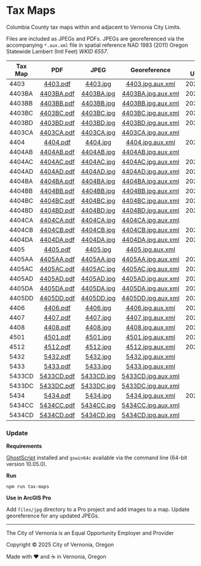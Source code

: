 # Tax Maps

Columbia County tax maps within and adjacent to Vernonia City Limits.

Files are included as JPEGs and PDFs. JPEGs are georeferenced via the accompanying `*.aux.xml` file in spatial reference NAD 1983 (2011) Oregon Statewide Lambert (Intl Feet) _WKID 6557_.

| Tax Map |                PDF                 |                JPEG                |                    Georeference                    | Last Updated |
| ------- | :--------------------------------: | :--------------------------------: | :------------------------------------------------: | :----------: |
| 4403    |   [4403.pdf](files/pdf/4403.pdf)   |   [4403.jpg](files/jpg/4403.jpg)   |   [4403.jpg.aux.xml](files/jpg/4403.jpg.aux.xml)   |  2025.04.14  |
| 4403BA  | [4403BA.pdf](files/pdf/4403BA.pdf) | [4403BA.jpg](files/jpg/4403BA.jpg) | [4403BA.jpg.aux.xml](files/jpg/4403BA.jpg.aux.xml) |  2024.06.28  |
| 4403BB  | [4403BB.pdf](files/pdf/4403BB.pdf) | [4403BB.jpg](files/jpg/4403BB.jpg) | [4403BB.jpg.aux.xml](files/jpg/4403BB.jpg.aux.xml) |  2024.06.18  |
| 4403BC  | [4403BC.pdf](files/pdf/4403BC.pdf) | [4403BC.jpg](files/jpg/4403BC.jpg) | [4403BC.jpg.aux.xml](files/jpg/4403BC.jpg.aux.xml) |  2025.03.20  |
| 4403BD  | [4403BD.pdf](files/pdf/4403BD.pdf) | [4403BD.jpg](files/jpg/4403BD.jpg) | [4403BD.jpg.aux.xml](files/jpg/4403BD.jpg.aux.xml) |  2025.03.20  |
| 4403CA  | [4403CA.pdf](files/pdf/4403CA.pdf) | [4403CA.jpg](files/jpg/4403CA.jpg) | [4403CA.jpg.aux.xml](files/jpg/4403CA.jpg.aux.xml) |     n/a      |
| 4404    |   [4404.pdf](files/pdf/4404.pdf)   |   [4404.jpg](files/jpg/4404.jpg)   |   [4404.jpg.aux.xml](files/jpg/4404.jpg.aux.xml)   |  2023.06.05  |
| 4404AB  | [4404AB.pdf](files/pdf/4404AB.pdf) | [4404AB.jpg](files/jpg/4404AB.jpg) | [4404AB.jpg.aux.xml](files/jpg/4404AB.jpg.aux.xml) |     n/a      |
| 4404AC  | [4404AC.pdf](files/pdf/4404AC.pdf) | [4404AC.jpg](files/jpg/4404AC.jpg) | [4404AC.jpg.aux.xml](files/jpg/4404AC.jpg.aux.xml) |  2025.03.20  |
| 4404AD  | [4404AD.pdf](files/pdf/4404AD.pdf) | [4404AD.jpg](files/jpg/4404AD.jpg) | [4404AD.jpg.aux.xml](files/jpg/4404AD.jpg.aux.xml) |  2025.03.20  |
| 4404BA  | [4404BA.pdf](files/pdf/4404BA.pdf) | [4404BA.jpg](files/jpg/4404BA.jpg) | [4404BA.jpg.aux.xml](files/jpg/4404BA.jpg.aux.xml) |  2024.05.06  |
| 4404BB  | [4404BB.pdf](files/pdf/4404BB.pdf) | [4404BB.jpg](files/jpg/4404BB.jpg) | [4404BB.jpg.aux.xml](files/jpg/4404BB.jpg.aux.xml) |  2025.01.13  |
| 4404BC  | [4404BC.pdf](files/pdf/4404BC.pdf) | [4404BC.jpg](files/jpg/4404BC.jpg) | [4404BC.jpg.aux.xml](files/jpg/4404BC.jpg.aux.xml) |  2024.06.18  |
| 4404BD  | [4404BD.pdf](files/pdf/4404BD.pdf) | [4404BD.jpg](files/jpg/4404BD.jpg) | [4404BD.jpg.aux.xml](files/jpg/4404BD.jpg.aux.xml) |  2025.04.14  |
| 4404CA  | [4404CA.pdf](files/pdf/4404CA.pdf) | [4404CA.jpg](files/jpg/4404CA.jpg) | [4404CA.jpg.aux.xml](files/jpg/4404CA.jpg.aux.xml) |     n/a      |
| 4404CB  | [4404CB.pdf](files/pdf/4404CB.pdf) | [4404CB.jpg](files/jpg/4404CB.jpg) | [4404CB.jpg.aux.xml](files/jpg/4404CB.jpg.aux.xml) |  2025.03.20  |
| 4404DA  | [4404DA.pdf](files/pdf/4404DA.pdf) | [4404DA.jpg](files/jpg/4404DA.jpg) | [4404DA.jpg.aux.xml](files/jpg/4404DA.jpg.aux.xml) |  2025.03.20  |
| 4405    |   [4405.pdf](files/pdf/4405.pdf)   |   [4405.jpg](files/jpg/4405.jpg)   |   [4405.jpg.aux.xml](files/jpg/4405.jpg.aux.xml)   |     n/a      |
| 4405AA  | [4405AA.pdf](files/pdf/4405AA.pdf) | [4405AA.jpg](files/jpg/4405AA.jpg) | [4405AA.jpg.aux.xml](files/jpg/4405AA.jpg.aux.xml) |  2024.05.06  |
| 4405AC  | [4405AC.pdf](files/pdf/4405AC.pdf) | [4405AC.jpg](files/jpg/4405AC.jpg) | [4405AC.jpg.aux.xml](files/jpg/4405AC.jpg.aux.xml) |  2025.03.20  |
| 4405AD  | [4405AD.pdf](files/pdf/4405AD.pdf) | [4405AD.jpg](files/jpg/4405AD.jpg) | [4405AD.jpg.aux.xml](files/jpg/4405AD.jpg.aux.xml) |  2025.03.20  |
| 4405DA  | [4405DA.pdf](files/pdf/4405DA.pdf) | [4405DA.jpg](files/jpg/4405DA.jpg) | [4405DA.jpg.aux.xml](files/jpg/4405DA.jpg.aux.xml) |  2025.03.20  |
| 4405DD  | [4405DD.pdf](files/pdf/4405DD.pdf) | [4405DD.jpg](files/jpg/4405DD.jpg) | [4405DD.jpg.aux.xml](files/jpg/4405DD.jpg.aux.xml) |  2024.06.28  |
| 4406    |   [4406.pdf](files/pdf/4406.pdf)   |   [4406.jpg](files/jpg/4406.jpg)   |   [4406.jpg.aux.xml](files/jpg/4406.jpg.aux.xml)   |  2023.05.05  |
| 4407    |   [4407.pdf](files/pdf/4407.pdf)   |   [4407.jpg](files/jpg/4407.jpg)   |   [4407.jpg.aux.xml](files/jpg/4407.jpg.aux.xml)   |  2023.05.05  |
| 4408    |   [4408.pdf](files/pdf/4408.pdf)   |   [4408.jpg](files/jpg/4408.jpg)   |   [4408.jpg.aux.xml](files/jpg/4408.jpg.aux.xml)   |  2023.05.05  |
| 4501    |   [4501.pdf](files/pdf/4501.pdf)   |   [4501.jpg](files/jpg/4501.jpg)   |   [4501.jpg.aux.xml](files/jpg/4501.jpg.aux.xml)   |  2023.05.05  |
| 4512    |   [4512.pdf](files/pdf/4512.pdf)   |   [4512.jpg](files/jpg/4512.jpg)   |   [4512.jpg.aux.xml](files/jpg/4512.jpg.aux.xml)   |  2025.04.14  |
| 5432    |   [5432.pdf](files/pdf/5432.pdf)   |   [5432.jpg](files/jpg/5432.jpg)   |   [5432.jpg.aux.xml](files/jpg/5432.jpg.aux.xml)   |     n/a      |
| 5433    |   [5433.pdf](files/pdf/5433.pdf)   |   [5433.jpg](files/jpg/5433.jpg)   |   [5433.jpg.aux.xml](files/jpg/5433.jpg.aux.xml)   |     n/a      |
| 5433CD  | [5433CD.pdf](files/pdf/5433CD.pdf) | [5433CD.jpg](files/jpg/5433CD.jpg) | [5433CD.jpg.aux.xml](files/jpg/5433CD.jpg.aux.xml) |     n/a      |
| 5433DC  | [5433DC.pdf](files/pdf/5433DC.pdf) | [5433DC.jpg](files/jpg/5433DC.jpg) | [5433DC.jpg.aux.xml](files/jpg/5433DC.jpg.aux.xml) |     n/a      |
| 5434    |   [5434.pdf](files/pdf/5434.pdf)   |   [5434.jpg](files/jpg/5434.jpg)   |   [5434.jpg.aux.xml](files/jpg/5434.jpg.aux.xml)   |  2025.03.20  |
| 5434CC  | [5434CC.pdf](files/pdf/5434CC.pdf) | [5434CC.jpg](files/jpg/5434CC.jpg) | [5434CC.jpg.aux.xml](files/jpg/5434CC.jpg.aux.xml) |     n/a      |
| 5434CD  | [5434CD.pdf](files/pdf/5434CD.pdf) | [5434CD.jpg](files/jpg/5434CD.jpg) | [5434CD.jpg.aux.xml](files/jpg/5434CD.jpg.aux.xml) |     n/a      |

### Update

**Requirements**

[GhostScript](https://ghostscript.com/download.html) installed and `gswin64c` available via the command line (64-bit version 10.05.0).

**Run**

```shell
npm run tax-maps
```

**Use in ArcGIS Pro**

Add `files/jpg` directory to a Pro project and add images to a map. Update georeference for any updated JPEGs.

---

The City of Vernonia is an Equal Opportunity Employer and Provider

Copyright © 2025 City of Vernonia, Oregon

Made with :heart: and :coffee: in Vernonia, Oregon
